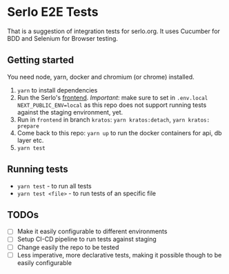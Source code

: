 # Serlo E2E Tests

That is a suggestion of integration tests for serlo.org.
It uses Cucumber for BDD and Selenium for Browser testing.

## Getting started

You need node, yarn, docker and chromium (or chrome) installed.

1. `yarn` to install dependencies
2. Run the Serlo's [frontend](https://github.com/serlo/frontend/blob/staging/README.md#getting-started).
   _Important_: make sure to set in `.env.local` `NEXT_PUBLIC_ENV=local` as this repo does not support running tests against the staging environment, yet.
3. Run in `frontend` in branch `kratos`: `yarn kratos:detach`, `yarn kratos: prepare`
4. Come back to this repo: `yarn up` to run the docker containers for api, db layer etc.
5. `yarn test`

## Running tests

- `yarn test` - to run all tests
- `yarn test <file>` - to run tests of an specific file

## TODOs

- [ ] Make it easily configurable to different environments
- [ ] Setup CI-CD pipeline to run tests against staging
- [ ] Change easily the repo to be tested
- [ ] Less imperative, more declarative tests, making it possible though to be easily configurable
